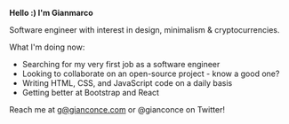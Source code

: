 

**Hello :) I'm Gianmarco**

Software engineer with interest in design, minimalism & cryptocurrencies. 


What I'm doing now: 

- Searching for my very first job as a software engineer
- Looking to collaborate on an open-source project - know a good one?
- Writing HTML, CSS, and JavaScript code on a daily basis
- Getting better at Bootstrap and React


Reach me at g@gianconce.com or @gianconce on Twitter!
